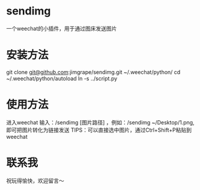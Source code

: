 # sendimg
一个weechat的小插件，用于通过图床发送图片

# 安装方法
git clone git@github.com:jimgrape/sendimg.git ~/.weechat/python/
cd ~/.weechat/python/autoload
ln -s ../script.py

# 使用方法
进入weechat
输入：/sendimg [图片路径] ，例如：/sendimg ~/Desktop/1.png,即可把图片转化为链接发送
TIPS：可以直接选中图片，通过Ctrl+Shift+P粘贴到weechat

# 联系我
祝玩得愉快，欢迎留言～
